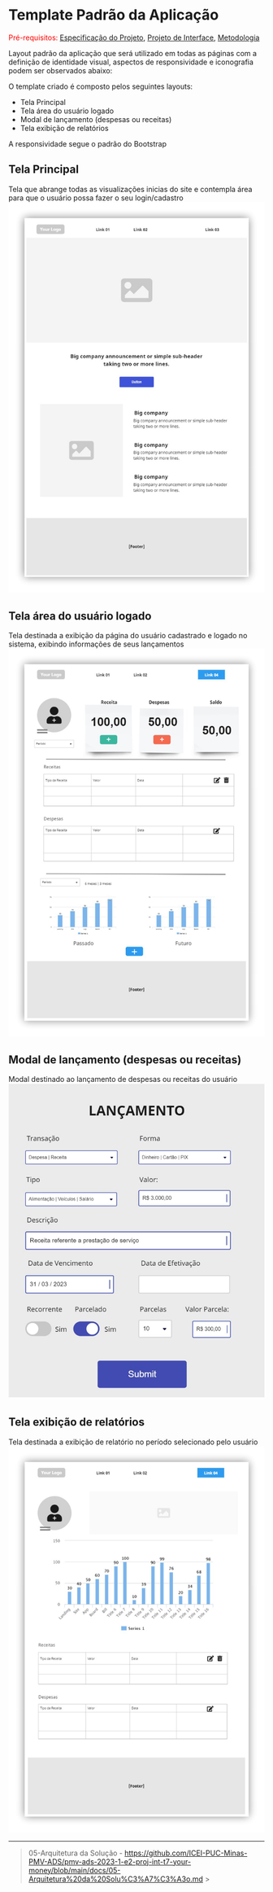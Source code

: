 # Template Padrão da Aplicação

<span style="color:red">Pré-requisitos: <a href="02-Especificação do Projeto.md"> Especificação do Projeto</a></span>, <a href="03-Projeto de Interface.md"> Projeto de Interface</a>, <a href="04-Metodologia.md"> Metodologia</a>

Layout padrão da aplicação que será utilizado em todas as páginas com a definição de identidade visual, aspectos de responsividade e iconografia podem ser observados abaixo:

O template criado é composto pelos seguintes layouts:

* Tela Principal
* Tela área do usuário logado
* Modal de lançamento (despesas ou receitas)
* Tela exibição de relatórios

A responsividade segue o padrão do Bootstrap

## Tela Principal
Tela que abrange todas as visualizações inicias do site e contempla área para que o usuário possa fazer o seu login/cadastro
![Home Page](img/Wireframe-YourMoney(0).png)
## Tela área do usuário logado
Tela destinada a exibição da página do usuário cadastrado e logado no sistema, exibindo informações de seus lançamentos
![Usuario logado](img/Wireframe-YourMoney(3).png)
## Modal de lançamento (despesas ou receitas)
Modal destinado ao lançamento de despesas ou receitas do usuário
![Usuario logado](img/Wireframe-YourMoney(6).png)
## Tela exibição de relatórios
Tela destinada a exibição de relatório no período selecionado pelo usuário
![Usuario logado 1](img/Wireframe-YourMoney(4).png)


-------------------------------------------------------------------------------------------------------------------------------------------------------------------------

> 05-Arquitetura da Solução - https://github.com/ICEI-PUC-Minas-PMV-ADS/pmv-ads-2023-1-e2-proj-int-t7-your-money/blob/main/docs/05-Arquitetura%20da%20Solu%C3%A7%C3%A3o.md >
